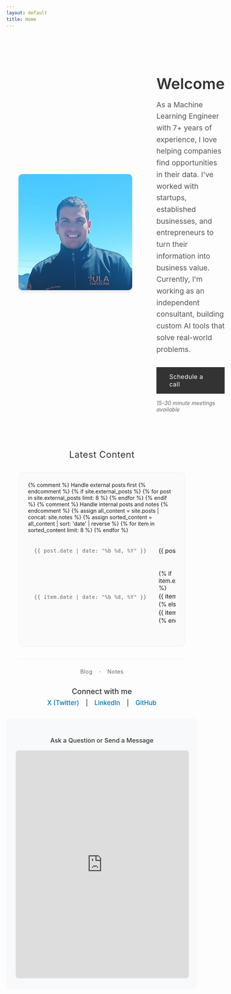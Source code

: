 ```yaml
---
layout: default
title: Home
---
```


<div class="home-container">
  <div class="profile-section">
    <img src="images/profile_pic.png" alt="Profile Picture" class="profile-image">
  </div>
  <div class="content-section">
    <h1>Welcome</h1>
    <p class="intro-text">
      As a Machine Learning Engineer with 7+ years of experience, I love helping companies find opportunities in their data. I've worked with startups, established businesses, and entrepreneurs to turn their information into business value. Currently, I'm working as an independent consultant, building custom AI tools that solve real-world problems.
    </p>
    <div class="consultation-section">
      <a href="https://cal.com/pastorsoto" target="_blank" class="consultation-btn">
        Schedule a call
      </a>
      <p class="consultation-note">15-30 minute meetings available</p>
    </div>
  </div>
</div>

<!-- Latest Content Table -->
<div class="content-table-section">
  <h2>Latest Content</h2>
  <div class="table-container">
    <table class="content-table">
      <tbody>
        {% comment %} Handle external posts first {% endcomment %}
        {% if site.external_posts %}
            {% for post in site.external_posts limit: 8 %}
            <tr>
                <td class="date-cell">{{ post.date | date: "%b %d, %Y" }}</td>
                <td class="title-cell">
                    <a href="{{ post.external_url }}" target="_blank">{{ post.title }}</a>
                </td>
            </tr>
            {% endfor %}
        {% endif %}
        {% comment %} Handle internal posts and notes {% endcomment %}
        {% assign all_content = site.posts | concat: site.notes %}
        {% assign sorted_content = all_content | sort: 'date' | reverse %}
        {% for item in sorted_content limit: 8 %}
        <tr>
          <td class="date-cell">{{ item.date | date: "%b %d, %Y" }}</td>
          <td class="title-cell">
            {% if item.external_url %}
              <a href="{{ item.external_url }}" target="_blank">{{ item.title }}</a>
            {% else %}
              <a href="{{ item.url | relative_url }}">{{ item.title }}</a>
            {% endif %}
          </td>
        </tr>
        {% endfor %}
      </tbody>
    </table>
  </div>
  
  <div class="table-footer">
    <a href="{{ '/blog' | relative_url }}" class="view-all-link">Blog</a>
    <span class="separator">•</span>
    <a href="{{ '/notes' | relative_url }}" class="view-all-link">Notes</a>
  </div>
</div>

<!-- Connect Section -->
<div class="connect-section">
    <h3>Connect with me</h3>
    <a href="https://x.com/PastorSotoB1" target="_blank">X (Twitter)</a> &nbsp;|&nbsp;
    <a href="https://www.linkedin.com/in/pastorsoto/" target="_blank">LinkedIn</a> &nbsp;|&nbsp;
    <a href="https://github.com/sotoblanco" target="_blank">GitHub</a>
</div>
<div class="contact-box">
    <h3>Ask a Question or Send a Message</h3>
    <iframe src="https://forms.gle/crZEndJLzD1eJBsYA" width="100%" height="600" frameborder="0" marginheight="0" marginwidth="0">Loading…</iframe>
</div>

<style>
.home-container {
  display: flex;
  align-items: center;
  gap: 2rem;
  max-width: 1200px;
  margin: 2rem auto;
  padding: 2rem;
}

.profile-section {
  flex: 0 0 300px;
}

.profile-image {
  width: 100%;
  max-width: 300px;
  height: auto;
  border-radius: 10px;
  box-shadow: 0 4px 8px rgba(0,0,0,0.1);
}

.content-section {
  flex: 1;
  padding-left: 2rem;
}

.content-section h1 {
  color: #333;
  font-size: 2.5rem;
  margin-bottom: 1rem;
  font-weight: 600;
}

.intro-text {
  font-size: 1.2rem;
  line-height: 1.6;
  color: #555;
  margin: 0 0 2rem 0;
}

.consultation-section {
  margin-top: 2rem;
}

.consultation-btn {
  display: inline-block;
  background: #333;
  color: white;
  text-decoration: none;
  padding: 0.8rem 2rem;
  font-size: 1rem;
  font-weight: 400;
  letter-spacing: 0.5px;
  border: 2px solid #333;
  transition: all 0.3s ease;
  margin-bottom: 0.5rem;
}

.consultation-btn:hover {
  background: transparent;
  color: #333;
}

.consultation-note {
  font-size: 0.9rem;
  color: #666;
  margin: 0.5rem 0 0 0;
  font-style: italic;
}

/* Content Table Styles - Improved Minimalist Design */
.content-table-section {
  max-width: 700px;
  margin: 4rem auto 2rem;
  padding: 0 2rem;
}

.content-table-section h2 {
  color: #333;
  font-size: 1.5rem;
  margin-bottom: 2rem;
  text-align: center;
  font-weight: 400;
  letter-spacing: 0.5px;
}

.table-container {
  background: #fafafa;
  border-radius: 12px;
  padding: 1.5rem;
  margin-bottom: 2rem;
  border: 1px solid #f0f0f0;
}

.content-table {
  width: 100%;
  border-collapse: separate;
  border-spacing: 0;
  font-size: 0.95rem;
  background: transparent;
}

.content-table tbody tr {
  transition: all 0.2s ease;
  border-radius: 8px;
}

.content-table tbody tr:hover {
  background-color: rgba(0, 0, 0, 0.02);
  transform: translateY(-1px);
}

.content-table td {
  padding: 1.2rem 1rem;
  vertical-align: middle;
  border: none;
}

.date-cell {
  color: #666;
  font-size: 0.85rem;
  font-weight: 500;
  white-space: nowrap;
  font-family: 'SF Mono', 'Monaco', 'Inconsolata', 'Roboto Mono', monospace;
  width: 100px;
  text-align: left;
  letter-spacing: 0.3px;
}

.title-cell {
  padding-left: 1.5rem;
}

.title-cell a {
  color: #333;
  text-decoration: none;
  font-weight: 500;
  font-size: 1rem;
  line-height: 1.5;
  transition: color 0.2s ease;
  display: block;
}

.title-cell a:hover {
  color: #000;
  text-decoration: underline;
  text-decoration-thickness: 1px;
  text-underline-offset: 2px;
}

.table-footer {
  display: flex;
  justify-content: center;
  align-items: center;
  gap: 1rem;
  margin-top: 2rem;
  padding-top: 1.5rem;
  border-top: 1px solid #f0f0f0;
}

.view-all-link {
  color: #666;
  text-decoration: none;
  font-weight: 400;
  font-size: 0.9rem;
  letter-spacing: 0.5px;
  transition: color 0.2s ease;
}

.view-all-link:hover {
  color: #333;
}

.separator {
  color: #ccc;
  font-size: 0.8rem;
}

/* Connect Section Styles */
.connect-section {
    margin-top: 1.5rem;
    font-size: 1.05rem;
    text-align: center;
}

.connect-section h3 {
    margin-bottom: 0.5rem;
    color: #333;
    font-weight: 500;
}

.connect-section a {
    color: #0077b5;
    text-decoration: none;
    font-weight: 500;
    margin: 0 0.5rem;
    transition: color 0.2s;
}

.connect-section a:hover {
    color: #005582;
    text-decoration: underline;
}

.contact-box {
    margin: 2rem auto 0;
    padding: 1.5rem;
    background: #f8f9fa;
    border-radius: 10px;
    max-width: 600px;
    text-align: center;
}

.contact-box h3 {
    margin-bottom: 1rem;
    color: #333;
    font-weight: 500;
}

.contact-box iframe {
    border-radius: 8px;
    border: 1px solid #e9ecef;
    background: white;
}

/* Responsive design */
@media (max-width: 768px) {
  .home-container {
    flex-direction: column;
    text-align: center;
    padding: 1rem;
  }
  
  .profile-section {
    flex: none;
  }
  
  .content-section {
    padding-left: 0;
    padding-top: 1rem;
  }
  
  .content-section h1 {
    font-size: 2rem;
  }
  
  .intro-text {
    font-size: 1.1rem;
  }
  
  .consultation-btn {
    display: block;
    text-align: center;
    width: 100%;
    max-width: 300px;
    margin: 0 auto 0.5rem auto;
  }
  
  .content-table-section {
    padding: 0 1rem;
    margin: 3rem auto 2rem;
  }
  
  .table-container {
    padding: 1rem;
  }
  
  .content-table-section h2 {
    font-size: 1.3rem;
  }
  
  .content-table {
    font-size: 0.9rem;
  }
  
  .content-table td {
    padding: 1rem 0.5rem;
  }
  
  .date-cell {
    font-size: 0.8rem;
    width: 80px;
  }
  
  .title-cell {
    padding-left: 1rem;
  }
  
  .title-cell a {
    font-size: 0.9rem;
  }
}
</style>